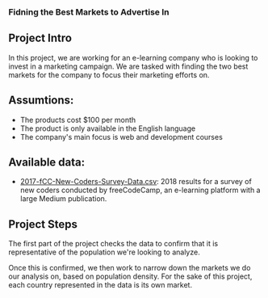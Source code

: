 ### Fidning the Best Markets to Advertise In

## Project Intro

In this project, we are working for an e-learning company who is looking to invest in a marketing campaign. We are tasked with finding the two best markets for the company to focus their marketing efforts on.

## Assumtions:
- The products cost $100 per month
- The product is only available in the English language
- The company's main focus is web and development courses

## Available data:
- [2017-fCC-New-Coders-Survey-Data.csv](https://github.com/capvkd/portfolio/blob/master/Finding%20the%20Best%20Markets%20to%20Advertise%20In/2017-fCC-New-Coders-Survey-Data.csv): 2018 results for a survey of new coders conducted by freeCodeCamp, an e-learning platform with a large Medium publication.

## Project Steps
The first part of the project checks the data to confirm that it is representative of the population we're looking to analyze.

Once this is confirmed, we then work to narrow down the markets we do our analysis on, based on population density. For the sake of this project, each country represented in the data is its own market.

